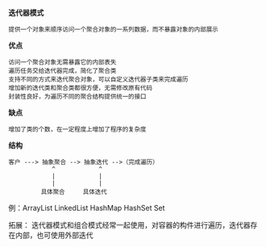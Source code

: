 **迭代器模式**
       
    提供一个对象来顺序访问一个聚合对象的一系列数据，而不暴露对象的内部展示
    
**优点**

    访问一个聚合对象无需暴露它的内部表失
    遍历任务交给迭代器完成，简化了聚合类
    支持不同的方式来迭代聚合对象，可以自定义迭代器子类来完成遍历
    增加新的迭代类和聚合类都很方便，无需修改原有代码
    封装性良好，为遍历不同的聚合结构提供统一的接口
   
**缺点**

    增加了类的个数，在一定程度上增加了程序的复杂度
    
**结构**
    
    客户 ---> 抽象聚合 --> 抽象迭代 -->（完成遍历）
                ^            ^
                |            |
                |            |
             具体聚合     具体迭代
            
例：ArrayList LinkedList HashMap HashSet Set


拓展： 迭代器模式和组合模式经常一起使用，对容器的构件进行遍历，迭代器存在内部，也可使用外部迭代
    